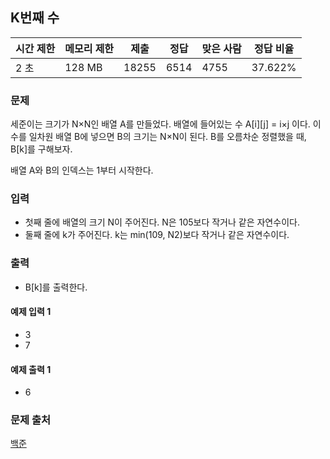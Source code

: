 ## K번째 수
 
|시간 제한|	메모리 제한|	제출|	정답|	맞은 사람|	정답 비율|
|---|---|---|---|---|---|
|2 초|	128 MB|	18255|	6514|	4755|	37.622%|

### 문제
세준이는 크기가 N×N인 배열 A를 만들었다. 배열에 들어있는 수 A[i][j] = i×j 이다. 이 수를 일차원 배열 B에 넣으면 B의 크기는 N×N이 된다. B를 오름차순 정렬했을 때, B[k]를 구해보자.

배열 A와 B의 인덱스는 1부터 시작한다.

### 입력
- 첫째 줄에 배열의 크기 N이 주어진다. N은 105보다 작거나 같은 자연수이다. 
- 둘째 줄에 k가 주어진다. k는 min(109, N2)보다 작거나 같은 자연수이다.

### 출력
- B[k]를 출력한다.

#### 예제 입력 1 
- 3
- 7

#### 예제 출력 1 
- 6

### 문제 출처
[백준](https://www.acmicpc.net/problem/1300)